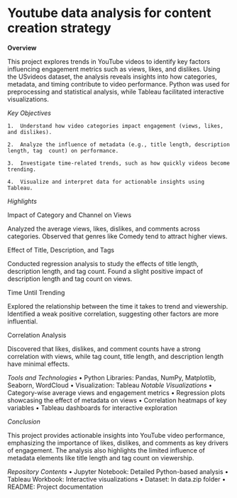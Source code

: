 # Youtube data analysis for content creation strategy
__Overview__

This project explores trends in YouTube videos to identify key factors influencing engagement metrics such as views, likes, and dislikes. Using the USvideos dataset, the analysis reveals insights into how categories, metadata, and timing contribute to video performance. Python was used for preprocessing and statistical analysis, while Tableau facilitated interactive visualizations.

*Key Objectives*

	1.	Understand how video categories impact engagement (views, likes, and dislikes).
 
	2.	Analyze the influence of metadata (e.g., title length, description length, tag  count) on performance.
 
	3.	Investigate time-related trends, such as how quickly videos become trending.
 
	4.	Visualize and interpret data for actionable insights using Tableau.

 *Highlights*

Impact of Category and Channel on Views

Analyzed the average views, likes, dislikes, and comments across categories. Observed that genres like Comedy tend to attract higher views.

Effect of Title, Description, and Tags

Conducted regression analysis to study the effects of title length, description length, and tag count. Found a slight positive impact of description length and tag count on views.

Time Until Trending

Explored the relationship between the time it takes to trend and viewership. Identified a weak positive correlation, suggesting other factors are more influential.

Correlation Analysis

Discovered that likes, dislikes, and comment counts have a strong correlation with views, while tag count, title length, and description length have minimal effects.

*Tools and Technologies*
	•	Python Libraries: Pandas, NumPy, Matplotlib, Seaborn, WordCloud
	•	Visualization: Tableau 
*Notable Visualizations*
	•	Category-wise average views and engagement metrics
	•	Regression plots showcasing the effect of metadata on views
	•	Correlation heatmaps of key variables
	•	Tableau dashboards for interactive exploration

*Conclusion*

This project provides actionable insights into YouTube video performance, emphasizing the importance of likes, dislikes, and comments as key drivers of engagement. The analysis also highlights the limited influence of metadata elements like title length and tag count on viewership.

*Repository Contents*
	•	Jupyter Notebook: Detailed Python-based analysis
	•	Tableau Workbook: Interactive visualizations
	•	Dataset: In data.zip folder
	•	README: Project documentation
